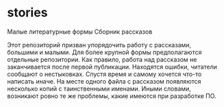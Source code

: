 # stories
Малые литературные формы
Сборник рассказов

Этот репозиторий призван упорядочить работу с рассказами, большими и малыми. Для более крупной формы предполагаются отдельные репозитории.
Как правило, работа над рассказом не заканчивается после первой публикации. Находятся ошибки, читатели сообщают о нестыковках. Спустя время и самому хочется что-то написать иначе.
На месте одного файла с рассказом появляются несколько копий с таинственными именами. Иными словами, возникают ровно те же проблемы, какие имеются при разработке ПО.

